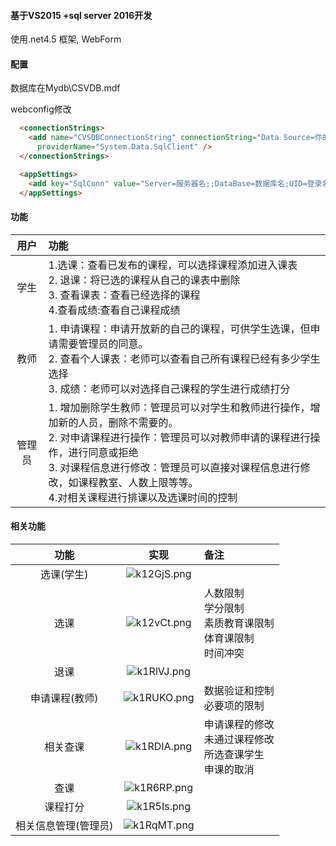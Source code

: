 #### 基于VS2015 +sql server 2016开发
使用.net4.5 框架, WebForm
#### 配置
数据库在Mydb\CSVDB.mdf

webconfig修改
```html
  <connectionStrings>
    <add name="CVSDBConnectionString" connectionString="Data Source=你的服务器名;Initial Catalog=数据库名;User ID=登录名;Password=密码"
      providerName="System.Data.SqlClient" />
  </connectionStrings>
```

```html
  <appSettings>
    <add key="SqlConn" value="Server=服务器名;;DataBase=数据库名;UID=登录名;PWD=密码"></add>
  </appSettings>
```
#### 功能
用户 | 功能
:---: | :---
学生 | 1.选课：查看已发布的课程，可以选择课程添加进入课表 <br> 2. 退课：将已选的课程从自己的课表中删除 <br> 3. 查看课表：查看已经选择的课程 <br> 4.查看成绩:查看自己课程成绩
教师 | 1.	申请课程：申请开放新的自己的课程，可供学生选课，但申请需要管理员的同意。<br> 2.	查看个人课表：老师可以查看自己所有课程已经有多少学生选择 <br> 3.	成绩：老师可以对选择自己课程的学生进行成绩打分
管理员 | 1.	增加删除学生教师：管理员可以对学生和教师进行操作，增加新的人员，删除不需要的。<br> 2.	对申请课程进行操作：管理员可以对教师申请的课程进行操作，进行同意或拒绝 <br> 3.	对课程信息进行修改：管理员可以直接对课程信息进行修改，如课程教室、人数上限等等。<br>4.对相关课程进行排课以及选课时间的控制

#### 相关功能
功能 | 实现  | 备注 
:---: | :---: |:---
选课(学生)| ![k12GjS.png](https://s2.ax1x.com/2019/01/31/k12GjS.png) |
选课 | ![k12vCt.png](https://s2.ax1x.com/2019/01/31/k12vCt.png) |人数限制 <br> 学分限制 <br> 素质教育课限制 <br> 体育课限制 <br> 时间冲突
退课 | ![k1RlVJ.png](https://s2.ax1x.com/2019/01/31/k1RlVJ.png) |
申请课程(教师) | ![k1RUKO.png](https://s2.ax1x.com/2019/01/31/k1RUKO.png) | 数据验证和控制 <br> 必要项的限制
相关查课 | ![k1RDIA.png](https://s2.ax1x.com/2019/01/31/k1RDIA.png) |申请课程的修改 <br> 未通过课程修改 <br> 所选查课学生 <br> 申课的取消
查课 | ![k1R6RP.png](https://s2.ax1x.com/2019/01/31/k1R6RP.png) |
课程打分 | ![k1R5Is.png](https://s2.ax1x.com/2019/01/31/k1R5Is.png) |
相关信息管理(管理员) | ![k1RqMT.png](https://s2.ax1x.com/2019/01/31/k1RqMT.png) |


